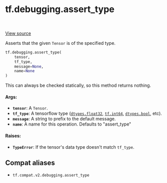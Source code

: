 <div itemscope itemtype="http://developers.google.com/ReferenceObject">
<meta itemprop="name" content="tf.debugging.assert_type" />
<meta itemprop="path" content="Stable" />
</div>

# tf.debugging.assert_type

<!-- Insert buttons and diff -->

<table class="tfo-notebook-buttons tfo-api" align="left">
</table>

<a target="_blank" href="/code/stable/tensorflow/python/ops/check_ops.py">View source</a>



Asserts that the given `Tensor` is of the specified type.

``` python
tf.debugging.assert_type(
    tensor,
    tf_type,
    message=None,
    name=None
)
```



<!-- Placeholder for "Used in" -->

This can always be checked statically, so this method returns nothing.

#### Args:


* <b>`tensor`</b>: A `Tensor`.
* <b>`tf_type`</b>: A tensorflow type (<a href="../../tf/dtypes.md#float32"><code>dtypes.float32</code></a>, <a href="../../tf.md#int64"><code>tf.int64</code></a>, <a href="../../tf/dtypes.md#bool"><code>dtypes.bool</code></a>,
  etc).
* <b>`message`</b>: A string to prefix to the default message.
* <b>`name`</b>:  A name for this operation. Defaults to "assert_type"


#### Raises:


* <b>`TypeError`</b>: If the tensor's data type doesn't match `tf_type`.

## Compat aliases

* `tf.compat.v2.debugging.assert_type`

